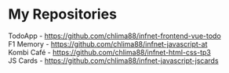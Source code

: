 # My Repositories

TodoApp - https://github.com/chlima88/infnet-frontend-vue-todo<br>
F1 Memory - https://github.com/chlima88/infnet-javascript-at<br>
Kombi Café - https://github.com/chlima88/infnet-html-css-tp3<br>
JS Cards - https://github.com/chlima88/infnet-javascript-jscards<br>